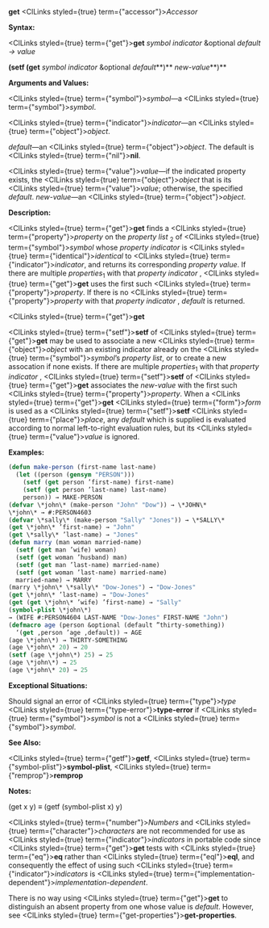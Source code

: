 **get** <ClLinks styled={true} term={"accessor"}><i>Accessor</i></ClLinks> 



**Syntax:** 



<ClLinks styled={true} term={"get"}><b>get</b></ClLinks> *symbol indicator* &amp;optional *default → value* 



<!-- **(setf (get** *symbol indicator* &amp;optional *default<ClLinks styled={true} term={"t"}><b>*)</b></ClLinks> *new-value***)**  -->
**(setf (get** *symbol indicator* &amp;optional *default***)** *new-value***)** 



**Arguments and Values:** 



<ClLinks styled={true} term={"symbol"}><i>symbol</i></ClLinks>—a <ClLinks styled={true} term={"symbol"}><i>symbol</i></ClLinks>. 



<ClLinks styled={true} term={"indicator"}><i>indicator</i></ClLinks>—an <ClLinks styled={true} term={"object"}><i>object</i></ClLinks>. 



*default*—an <ClLinks styled={true} term={"object"}><i>object</i></ClLinks>. The default is <ClLinks styled={true} term={"nil"}><b>nil</b></ClLinks>. 



<ClLinks styled={true} term={"value"}><i>value</i></ClLinks>—if the indicated property exists, the <ClLinks styled={true} term={"object"}><i>object</i></ClLinks> that is its <ClLinks styled={true} term={"value"}><i>value</i></ClLinks>; otherwise, the specified *default*. *new-value*—an <ClLinks styled={true} term={"object"}><i>object</i></ClLinks>. 



**Description:** 



<ClLinks styled={true} term={"get"}><b>get</b></ClLinks> finds a <ClLinks styled={true} term={"property"}><i>property</i></ClLinks> on the *property list* <sub>2</sub> of <ClLinks styled={true} term={"symbol"}><i>symbol</i></ClLinks> whose *property indicator* is <ClLinks styled={true} term={"identical"}><i>identical</i></ClLinks> to <ClLinks styled={true} term={"indicator"}><i>indicator</i></ClLinks>, and returns its corresponding *property value*. If there are multiple *properties*<sub>1</sub> with that *property indicator* , <ClLinks styled={true} term={"get"}><b>get</b></ClLinks> uses the first such <ClLinks styled={true} term={"property"}><i>property</i></ClLinks>. If there is no <ClLinks styled={true} term={"property"}><i>property</i></ClLinks> with that *property indicator* , *default* is returned. 







 



 



<ClLinks styled={true} term={"get"}><b>get</b></ClLinks> 



<ClLinks styled={true} term={"setf"}><b>setf</b></ClLinks> of <ClLinks styled={true} term={"get"}><b>get</b></ClLinks> may be used to associate a new <ClLinks styled={true} term={"object"}><i>object</i></ClLinks> with an existing indicator already on the <ClLinks styled={true} term={"symbol"}><i>symbol</i></ClLinks>’s *property list*, or to create a new assocation if none exists. If there are multiple *properties*<sub>1</sub> with that *property indicator* , <ClLinks styled={true} term={"setf"}><b>setf</b></ClLinks> of <ClLinks styled={true} term={"get"}><b>get</b></ClLinks> associates the *new-value* with the first such <ClLinks styled={true} term={"property"}><i>property</i></ClLinks>. When a <ClLinks styled={true} term={"get"}><b>get</b></ClLinks> <ClLinks styled={true} term={"form"}><i>form</i></ClLinks> is used as a <ClLinks styled={true} term={"setf"}><b>setf</b></ClLinks> <ClLinks styled={true} term={"place"}><i>place</i></ClLinks>, any *default* which is supplied is evaluated according to normal left-to-right evaluation rules, but its <ClLinks styled={true} term={"value"}><i>value</i></ClLinks> is ignored. 



**Examples:**
```lisp
(defun make-person (first-name last-name) 
  (let ((person (gensym "PERSON"))) 
    (setf (get person ’first-name) first-name) 
    (setf (get person ’last-name) last-name) 
    person)) → MAKE-PERSON 
(defvar \*john\* (make-person "John" "Dow")) → \*JOHN\* 
\*john\* → #:PERSON4603 
(defvar \*sally\* (make-person "Sally" "Jones")) → \*SALLY\* 
(get \*john\* ’first-name) → "John" 
(get \*sally\* ’last-name) → "Jones" 
(defun marry (man woman married-name) 
  (setf (get man ’wife) woman) 
  (setf (get woman ’husband) man) 
  (setf (get man ’last-name) married-name) 
  (setf (get woman ’last-name) married-name) 
  married-name) → MARRY 
(marry \*john\* \*sally\* "Dow-Jones") → "Dow-Jones" 
(get \*john\* ’last-name) → "Dow-Jones" 
(get (get \*john\* ’wife) ’first-name) → "Sally" 
(symbol-plist \*john\*) 
→ (WIFE #:PERSON4604 LAST-NAME "Dow-Jones" FIRST-NAME "John") 
(defmacro age (person &optional (default ”thirty-something)) 
  ‘(get ,person ’age ,default)) → AGE 
(age \*john\*) → THIRTY-SOMETHING 
(age \*john\* 20) → 20 
(setf (age \*john\*) 25) → 25 
(age \*john\*) → 25 
(age \*john\* 20) → 25 
```
**Exceptional Situations:** 



Should signal an error of <ClLinks styled={true} term={"type"}><i>type</i></ClLinks> <ClLinks styled={true} term={"type-error"}><b>type-error</b></ClLinks> if <ClLinks styled={true} term={"symbol"}><i>symbol</i></ClLinks> is not a <ClLinks styled={true} term={"symbol"}><i>symbol</i></ClLinks>. 



**See Also:** 



<ClLinks styled={true} term={"getf"}><b>getf</b></ClLinks>, <ClLinks styled={true} term={"symbol-plist"}><b>symbol-plist</b></ClLinks>, <ClLinks styled={true} term={"remprop"}><b>remprop</b></ClLinks> 



**Notes:** 



(get x y) *≡* (getf (symbol-plist x) y) 







 



 



<ClLinks styled={true} term={"number"}><i>Numbers</i></ClLinks> and <ClLinks styled={true} term={"character"}><i>characters</i></ClLinks> are not recommended for use as <ClLinks styled={true} term={"indicator"}><i>indicators</i></ClLinks> in portable code since <ClLinks styled={true} term={"get"}><b>get</b></ClLinks> tests with <ClLinks styled={true} term={"eq"}><b>eq</b></ClLinks> rather than <ClLinks styled={true} term={"eql"}><b>eql</b></ClLinks>, and consequently the effect of using such <ClLinks styled={true} term={"indicator"}><i>indicators</i></ClLinks> is <ClLinks styled={true} term={"implementation-dependent"}><i>implementation-dependent</i></ClLinks>. 



There is no way using <ClLinks styled={true} term={"get"}><b>get</b></ClLinks> to distinguish an absent property from one whose value is *default*. However, see <ClLinks styled={true} term={"get-properties"}><b>get-properties</b></ClLinks>. 




